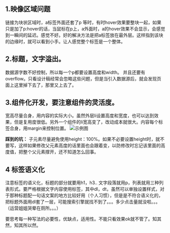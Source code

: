 

1.映像区域问题
--------

链接为块状区域时，a标签外面还套了p 等时，有时hover效果要整块一起，如果只是加了p:hover的话，当鼠标在p上，a外面时，a的hover效果不会显示，会感觉到一瞬间的延迟。感觉不好。好的解决方法是把a标签放在最外层。这样指到该块的边缘时，就可以看到小手。让人感觉整个标签是一个整体。

2.标题，文字溢出。
----------

数据源字数不好控制，所以每一个p都要设置高度和width。
并且还要有overflow。只看设计稿经常会忽略这些问题，但是当引入数据源后，就会发现页面上这里掉下去了，那里又上去了。

3.组件化开发，要注意组件的灵活度。
------------------

宽高尽量合身，用内容的实际大小。虽然外层li设置高度和宽度，也可以达到效果，但是复用度很低。另外一个组件的li宽高变了，改动成本就很大。内容每个标签合身，用margin来控制位置。
![示例图](css1_img.png)

**踩到的坑：** 子元素尽量避免使用height：100%。如果不必要设置height时，就不要写，这样如果修改父元素高度的话里面也会跟着变，以防修改时忘记该里面的高度值，把整个父元素撑开，还不知道怎么回事。

4 标签语义化
-------

注意标签的语义化，标题的部分就要用h1，h3..
文字段落就用p，列表就用三种列表形式。要严格根据文字内容使用标签，其中dl，dt，虽然可以单独设置样式，对于那种标题配一句话文案的地方比较好用（个人习惯），但是是不符合语义化的，把标题外面用dl套了一层，可能搜索引擎就找不到了。。。多少点击量就没啦。。。（运营姐姐哭晕在厕所。。。）

要思考每一种写法的必要性，优缺点，适用性。不能只看效果ok就不管了。知其然，知其所以然。

